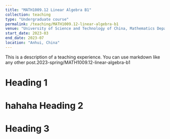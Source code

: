 ```yaml
---
title: "MATH1009.12 Linear Algebra B1"
collection: teaching
type: "Undergraduate course"
permalink: /teaching/MATH1009.12-linear-algebra-b1
venue: "University of Science and Technology of China, Mathematics Department"
start_date: 2023-03
end_date: 2023-07
location: "Anhui, China"
---
```


This is a description of a teaching experience. You can use markdown like any other post.2023-spring/MATH1009.12-linear-algebra-b1

Heading 1
======
hahaha
Heading 2
======

Heading 3
======
